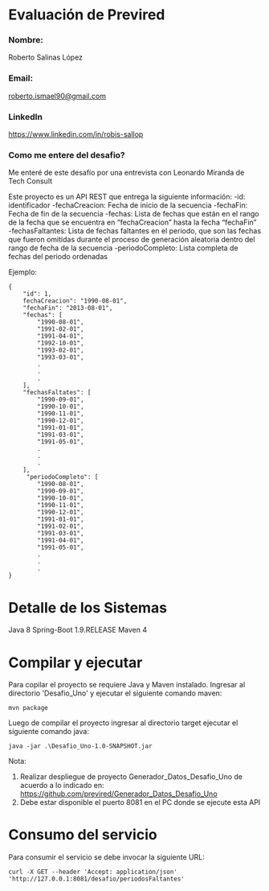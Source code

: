 # Evaluación de Previred

### Nombre: 
Roberto Salinas López 
### Email: 
roberto.ismael90@gmail.com 
### Linkedln
https://www.linkedin.com/in/robis-sallop
### Como me entere del desafio?
Me enteré de este desafío por una entrevista con Leonardo Miranda de Tech Consult

Este proyecto es un API REST que entrega la siguiente información:
-id: identificador
-fechaCreacion: Fecha de inicio de la secuencia
-fechaFin: Fecha de fin de la secuencia
-fechas: Lista de fechas que están en el rango de la fecha que se encuentra en “fechaCreacion” hasta la fecha “fechaFin”
-fechasFaltantes: Lista de fechas faltantes en el periodo, que son las fechas que fueron omitidas durante el proceso de generación aleatoria dentro del rango de fecha de la secuencia
-periodoCompleto: Lista completa de fechas del periodo ordenadas

Ejemplo:

	{
	    "id": 1,
	    fechaCreacion": "1990-08-01",
        "fechaFin": "2013-08-01",
        "fechas": [
	        "1990-08-01",
            "1991-02-01",
            "1991-04-01",
            "1992-10-01",
            "1993-02-01",
            "1993-03-01",
	        .
	        .
            .
	    ],
	    "fechasFaltates": [
            "1990-09-01",
            "1990-10-01",
            "1990-11-01",
            "1990-12-01",
            "1991-01-01",
            "1991-03-01",
            "1991-05-01",
	        .
	        .       
            .
	    ],
         "periodoCompleto": [
            "1990-08-01",
            "1990-09-01",
            "1990-10-01",
            "1990-11-01",
            "1990-12-01",
            "1991-01-01",
            "1991-02-01",
            "1991-03-01",
            "1991-04-01",
            "1991-05-01",
            .
            .
            .
	}

# Detalle de los Sistemas
Java 8 Spring-Boot 1.9.RELEASE
Maven 4 

# Compilar y ejecutar
Para copilar el proyecto se requiere Java y Maven instalado. Ingresar al directorio 'Desafio_Uno' y ejecutar el siguiente comando maven:

    mvn package

Luego de compilar el proyecto ingresar al directorio target ejecutar el siguiente comando java:

    java -jar .\Desafio_Uno-1.0-SNAPSHOT.jar

Nota:
1) Realizar despliegue de proyecto Generador_Datos_Desafio_Uno de acuerdo a lo indicado en:
   https://github.com/previred/Generador_Datos_Desafio_Uno
2) Debe estar disponible el puerto 8081 en el PC donde se ejecute esta API


# Consumo del servicio

Para consumir el servicio se debe invocar la siguiente URL:

	curl -X GET --header 'Accept: application/json' 'http://127.0.0.1:8081/desafio/periodosFaltantes'
